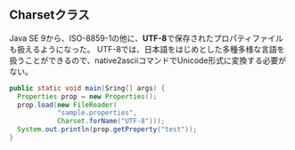 ## Charsetクラス

Java SE 9から、ISO-8859-1の他に、**UTF-8**で保存されたプロパティファイルも扱えるようになった。
UTF-8では、日本語をはじめとした多種多様な言語を扱うことができるので、native2asciiコマンドでUnicode形式に変換する必要がない。

```java
public static void main(Sring[] args) {
  Properties prop = new Properties();
  prop.load(new FileReader(
            "sample.properties",
            Charset.forName("UTF-8")));
  System.out.println(prop.getProperty("test"));
}
```

